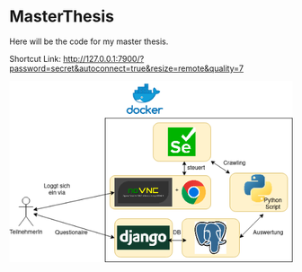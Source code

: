 # MasterThesis
Here will be the code for my master thesis.

Shortcut Link:
http://127.0.0.1:7900/?password=secret&autoconnect=true&resize=remote&quality=7



![Infra.drawio.png](Infra.drawio.png)

